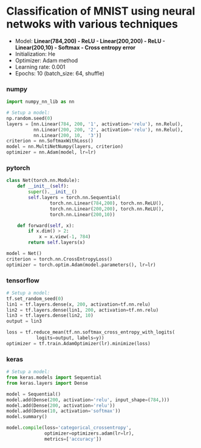 # Classification of MNIST using neural netwoks with various techniques

- Model: **Linear(784,200) - ReLU - Linear(200,200) - ReLU - Linear(200,10) - Softmax - Cross entropy error**
- Initialization: He
- Optimizer: Adam method
- Learning rate: 0.001
- Epochs: 10 (batch_size: 64, shuffle)

### numpy
```python
import numpy_nn_lib as nn

# Setup a model:
np.random.seed(0)
layers = [nn.Linear(784, 200, '1', activation='relu'), nn.Relu(),
          nn.Linear(200, 200, '2', activation='relu'), nn.Relu(),
          nn.Linear(200, 10,  '3')]
criterion = nn.SoftmaxWithLoss()
model = nn.MultiNetNumpy(layers, criterion)
optimizer = nn.Adam(model, lr=lr)
```

### pytorch
```python
class Net(torch.nn.Module):
    def __init__(self):
        super().__init__()
        self.layers = torch.nn.Sequential(
                torch.nn.Linear(784,200), torch.nn.ReLU(),
                torch.nn.Linear(200,200), torch.nn.ReLU(),
                torch.nn.Linear(200,10))

    def forward(self, x):
        if x.dim() > 2:
            x = x.view(-1, 784)
        return self.layers(x)

model = Net()
criterion = torch.nn.CrossEntropyLoss()
optimizer = torch.optim.Adam(model.parameters(), lr=lr)
```

### tensorflow
```python
# Setup a model:
tf.set_random_seed(0)
lin1 = tf.layers.dense(x, 200, activation=tf.nn.relu)
lin2 = tf.layers.dense(lin1, 200, activation=tf.nn.relu)
lin3 = tf.layers.dense(lin2, 10)
output = lin3

loss = tf.reduce_mean(tf.nn.softmax_cross_entropy_with_logits(
           logits=output, labels=y))
optimizer = tf.train.AdamOptimizer(lr).minimize(loss)
```


### keras
```python
# Setup a model:
from keras.models import Sequential
from keras.layers import Dense

model = Sequential()
model.add(Dense(200, activation='relu', input_shape=(784,)))
model.add(Dense(200, activation='relu'))
model.add(Dense(10, activation='softmax'))
model.summary()

model.compile(loss='categorical_crossentropy',
              optimizer=optimizers.adam(lr=lr),
              metrics=['accuracy'])
```